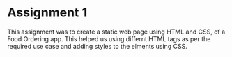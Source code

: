 # Assignment 1

This assignment was to create a static web page using HTML and CSS, of a Food Ordering app. This helped us using differnt HTML tags as per the required use case and adding styles to the elments using CSS.

